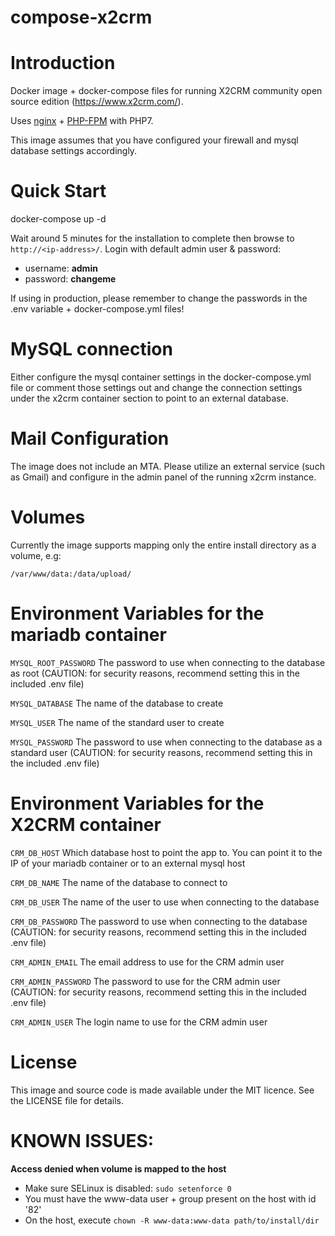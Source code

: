 compose-x2crm
===============

# Introduction

Docker image + docker-compose files for running X2CRM community open source edition (https://www.x2crm.com/).

Uses [nginx](http://wiki.nginx.org/Main) + [PHP-FPM](http://php-fpm.org/) with PHP7.

This image assumes that you have configured your firewall and mysql database settings accordingly.

# Quick Start

docker-compose up -d

Wait around 5 minutes for the installation to complete then browse to `http://<ip-address>/`. Login with default admin user & password:

* username: **admin**
* password: **changeme**

If using in production, please remember to change the passwords in the .env variable + docker-compose.yml files!

# MySQL connection

Either configure the mysql container settings in the docker-compose.yml file or comment those settings out and change the connection settings under the 
x2crm container section to point to an external database.

# Mail Configuration

The image does not include an MTA. Please utilize an external service (such as Gmail) and configure in the admin panel of the running x2crm instance.

# Volumes

Currently the image supports mapping only the entire install directory as a volume, e.g:

`/var/www/data:/data/upload/`

# Environment Variables for the mariadb container

`MYSQL_ROOT_PASSWORD`
The password to use when connecting to the database as root (CAUTION: for security reasons, recommend setting this in the included .env file)

`MYSQL_DATABASE`
The name of the database to create

`MYSQL_USER`
The name of the standard user to create

`MYSQL_PASSWORD`
The password to use when connecting to the database as a standard user (CAUTION: for security reasons, recommend setting this in the included .env file)


# Environment Variables for the X2CRM container

`CRM_DB_HOST`
Which database host to point the app to. You can point it to the IP of your mariadb container or to an external mysql host

`CRM_DB_NAME`
The name of the database to connect to

`CRM_DB_USER`
The name of the user to use when connecting to the database

`CRM_DB_PASSWORD`
The password to use when connecting to the database (CAUTION: for security reasons, recommend setting this in the included .env file)

`CRM_ADMIN_EMAIL`
The email address to use for the CRM admin user

`CRM_ADMIN_PASSWORD`
The password to use for the CRM admin user (CAUTION: for security reasons, recommend setting this in the included .env file)

`CRM_ADMIN_USER`
The login name to use for the CRM admin user

# License

This image and source code is made available under the MIT licence. See the LICENSE file for details.

# KNOWN ISSUES:

**Access denied when volume is mapped to the host**

* Make sure SELinux is disabled: ```sudo setenforce 0```
* You must have the www-data user + group present on the host with id '82'
* On the host, execute ```chown -R www-data:www-data path/to/install/dir```
